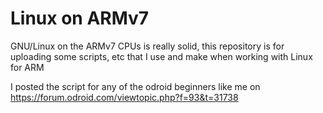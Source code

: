 # Linux on ARMv7

GNU/Linux on the ARMv7 CPUs is really solid, this repository
is for uploading some scripts, etc that I use and make when
working with Linux for ARM

I posted the script for any of the odroid beginners like me on
https://forum.odroid.com/viewtopic.php?f=93&t=31738

